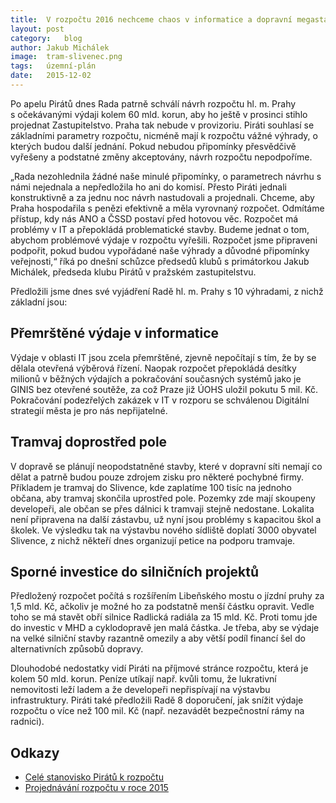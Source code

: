 ```yaml
---
title:	V rozpočtu 2016 nechceme chaos v informatice a dopravní megastavby
layout:	post
category:	blog
author:	Jakub Michálek
image:	tram-slivenec.png
tags:	územní-plán
date:	2015-12-02
---
```


Po apelu Pirátů dnes Rada patrně schválí návrh rozpočtu hl. m. Prahy s očekávanými výdaji kolem 60 mld. korun, aby ho ještě v prosinci stihlo projednat Zastupitelstvo. Praha tak nebude v provizoriu. Piráti souhlasí se základními parametry rozpočtu, nicméně mají k rozpočtu vážné výhrady, o kterých budou další jednání. Pokud nebudou připomínky přesvědčivě vyřešeny a podstatné změny akceptovány, návrh rozpočtu nepodpoříme.

„Rada nezohlednila žádné naše minulé připomínky, o parametrech návrhu s námi nejednala a nepředložila ho ani do komisí. Přesto Piráti jednali konstruktivně a za jednu noc návrh nastudovali a projednali. Chceme, aby Praha hospodařila s penězi efektivně a měla vyrovnaný rozpočet. Odmítáme přístup, kdy nás ANO a ČSSD postaví před hotovou věc. Rozpočet má problémy v IT a přepokládá problematické stavby. Budeme jednat o tom, abychom problémové výdaje v rozpočtu vyřešili. Rozpočet jsme připraveni podpořit, pokud budou vypořádané naše výhrady a důvodné připomínky veřejnosti,“ říká po dnešní schůzce předsedů klubů s primátorkou Jakub Michálek, předseda klubu Pirátů v pražském zastupitelstvu. 

Předložili jsme dnes své vyjádření Radě hl. m. Prahy s 10 výhradami, z nichž základní jsou:

## Přemrštěné výdaje v informatice

Výdaje v oblasti IT jsou zcela přemrštěné, zjevně nepočítají s tím, že by se dělala otevřená výběrová řízení. Naopak rozpočet přepokládá desítky milionů v běžných výdajích a pokračování současných systémů jako je GINIS bez otevřené soutěže, za což Praze již ÚOHS uložil pokutu 5 mil. Kč. Pokračování podezřelých zakázek v IT v rozporu se schválenou Digitální strategií města je pro nás nepřijatelné.

## Tramvaj doprostřed pole 

V dopravě se plánují neopodstatněné stavby, které v dopravní síti nemají co dělat a patrně budou pouze zdrojem zisku pro některé pochybné firmy. Příkladem je tramvaj do Slivence, kde zaplatíme 100 tisíc na jednoho občana, aby tramvaj skončila uprostřed pole. Pozemky zde mají skoupeny developeři, ale občan se přes dálnici k tramvaji stejně nedostane. Lokalita není připravena na další zástavbu, už nyní jsou problémy s kapacitou škol a školek. Ve výsledku tak na výstavbu nového sídliště doplatí 3000 obyvatel Slivence, z nichž někteří dnes organizují petice na podporu tramvaje.

## Sporné investice do silničních projektů 

Předložený rozpočet počítá s rozšířením Libeňského mostu o jízdní pruhy za 1,5 mld. Kč, ačkoliv je možné ho za podstatně menší částku opravit. Vedle toho se má stavět obří silnice Radlická radiála za 15 mld. Kč. Proti tomu jde do investic v MHD a cyklodopravě jen malá částka. Je třeba, aby se výdaje na velké silniční stavby razantně omezily a aby větší podíl financí šel do alternativních způsobů dopravy.

Dlouhodobé nedostatky vidí Piráti na příjmové stránce rozpočtu, která je kolem 50 mld. korun. Peníze utíkají např. kvůli tomu, že lukrativní nemovitosti leží ladem a že developeři nepřispívají na výstavbu infrastruktury. Piráti také předložili Radě 8 doporučení, jak snížit výdaje rozpočtu o více než 100 mil. Kč (např. nezavádět bezpečnostní rámy na radnici).

## Odkazy

* [Celé stanovisko Pirátů k rozpočtu](/assets/static/stanovisko.docx)
* [Projednávání rozpočtu v roce 2015](https://praha.pirati.cz/rozpocet-nediskutovat.html)


